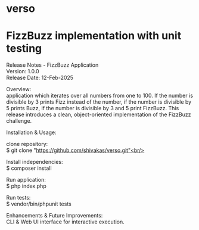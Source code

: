 # verso
# FizzBuzz implementation with unit testing
Release Notes - FizzBuzz Application<br/>
Version: 1.0.0<br/>
Release Date: 12-Feb-2025<br/>

Overview:<br/>
application which iterates over all numbers from one to 100. If the
number is divisible by 3 prints Fizz instead of the number, if the number is divisible
by 5 prints Buzz, if the number is divisible by 3 and 5 print FizzBuzz.
This release introduces a clean, object-oriented implementation of the FizzBuzz challenge.<br/>

Installation & Usage:<br/>
 
 clone repository:<br/>
 $ git clone "https://github.com/shivakas/verso.git"<br/>

 Install independencies:<br/>
 $ composer install<br/>

 Run application:<br/>
 $ php index.php<br/>

 Run tests:<br/>
 $ vendor/bin/phpunit tests<br/>

Enhancements & Future Improvements:<br/>
CLI & Web UI interface for interactive execution.<br/>

